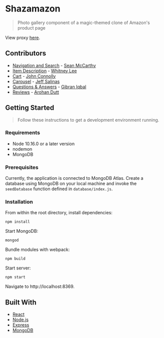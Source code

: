 # Shazamazon

> Photo gallery component of a magic-themed clone of Amazon's product page

View proxy [here](https://github.com/shazamazon/proxy-photo-gallery).

## Contributors

  - [Navigation and Search](https://github.com/shazamazon/module-nav-search-bar) - [Sean McCarthy](https://github.com/SeanMcCarthy3223)
  - [Item Description](https://github.com/shazamazon/module-item-description) - [Whitney Lee](https://github.com/wiggitywhitney)
  - [Cart](https://github.com/shazamazon/module-cart) - [John Connolly](https://github.com/jkcryptolock)
  - [Carousel](https://github.com/shazamazon/module-the-best-carousel) - [Jeff Salinas](https://github.com/JeffSalinas)
  - [Questions & Answers](https://github.com/shazamazon/modules-qa) - [Gibran Iqbal](https://github.com/Jibbscript)
  - [Reviews](https://github.com/shazamazon/module-reviews) - [Arohan Dutt](https://github.com/ArohanD)

## Getting Started

> Follow these instructions to get a development environment running.

### Requirements

- Node 10.16.0 or a later version
- nodemon
- MongoDB

### Prerequisites

Currently, the application is connected to MongoDB Atlas. Create a database using MongoDB on your local machine and invoke the `seedDatabase` function defined in `database/index.js`.

### Installation

From within the root directory, install dependencies:

```
npm install
```

Start MongoDB:

```
mongod
```

Bundle modules with webpack:

```
npm build
```

Start server:

```
npm start
```

Navigate to http://localhost:8369.

## Built With

- [React](https://reactjs.org/)
- [Node.js](https://nodejs.org/en/)
- [Express](https://expressjs.com/)
- [MongoDB](https://www.mongodb.com/)